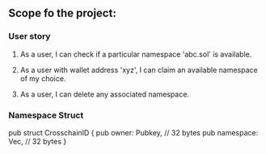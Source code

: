 ## Scope fo the project:

### User story
1. As a user, I can check if a particular namespace 'abc.sol' is available.

2. As a user with wallet address 'xyz', I can claim an available namespace of my choice.

3. As a user, I can delete any associated namespace.

### Namespace Struct
pub struct CrosschainID {
    pub owner: Pubkey, // 32 bytes
    pub namespace: Vec<u8>, // 32 bytes
}